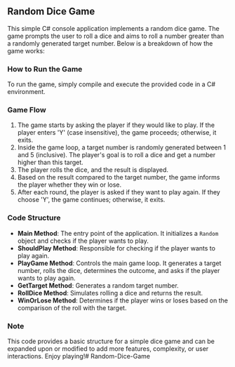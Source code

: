 ## Random Dice Game

This simple C# console application implements a random dice game. The game prompts the user to roll a dice and aims to roll a number greater than a randomly generated target number. Below is a breakdown of how the game works:

### How to Run the Game
To run the game, simply compile and execute the provided code in a C# environment.

### Game Flow
1. The game starts by asking the player if they would like to play. If the player enters 'Y' (case insensitive), the game proceeds; otherwise, it exits.
2. Inside the game loop, a target number is randomly generated between 1 and 5 (inclusive). The player's goal is to roll a dice and get a number higher than this target.
3. The player rolls the dice, and the result is displayed.
4. Based on the result compared to the target number, the game informs the player whether they win or lose.
5. After each round, the player is asked if they want to play again. If they choose 'Y', the game continues; otherwise, it exits.

### Code Structure
- **Main Method**: The entry point of the application. It initializes a `Random` object and checks if the player wants to play.
- **ShouldPlay Method**: Responsible for checking if the player wants to play again.
- **PlayGame Method**: Controls the main game loop. It generates a target number, rolls the dice, determines the outcome, and asks if the player wants to play again.
- **GetTarget Method**: Generates a random target number.
- **RollDice Method**: Simulates rolling a dice and returns the result.
- **WinOrLose Method**: Determines if the player wins or loses based on the comparison of the roll with the target.

### Note
This code provides a basic structure for a simple dice game and can be expanded upon or modified to add more features, complexity, or user interactions. Enjoy playing!# Random-Dice-Game

